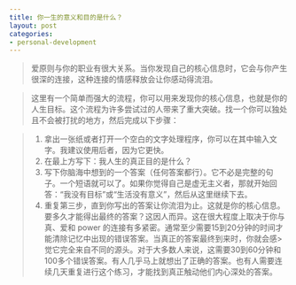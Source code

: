 ```yaml
---
title: 你一生的意义和目的是什么？
layout: post
categories:
- personal-development
---
```


> 爱原则与你的职业有很大关系。当你发现自己的核心信息时，它会与你产生很深的连接，这种连接的情感释放会让你感动得流泪。

> 这里有一个简单而强大的流程，你可以用来发现你的核心信息，也就是你的人生目标。这个流程为许多尝试过的人带来了重大突破。找一个你可以独处且不会被打扰的地方，然后完成以下步骤：

> 1. 拿出一张纸或者打开一个空白的文字处理程序，你可以在其中输入文字。我建议使用后者，因为它更快。
> 2. 在最上方写下：我人生的真正目的是什么？
> 3. 写下你脑海中想到的一个答案（任何答案都行）。它不必是完整的句子。一个短语就可以了。如果你觉得自己是虚无主义者，那就开始回答：“我没有目标”或“生活没有意义”，然后从这里继续下去。
> 4. 重复第三步，直到你写出的答案让你流泪为止。这就是你的核心信息。
> 要多久才能得出最终的答案？这因人而异。这在很大程度上取决于你与真、爱和 power 的连接有多紧密。通常至少需要15到20分钟的时间才能清除记忆中出现的错误答案。当真正的答案最终到来时，你就会感> 觉它完全来自不同的源头。对于大多数人来说，这需要30到60分钟和100多个错误答案。有人几乎马上就想出了正确的答案。也有人需要连续几天重复进行这个练习，才能找到真正触动他们内心深处的答案。
